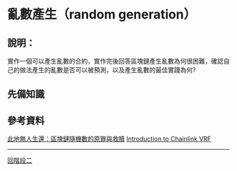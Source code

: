 # 亂數產生（random generation）

## 說明：
實作一個可以產生亂數的合約，實作完後回答區塊鏈產生亂數為何很困難，確認自己的做法產生的亂數是否可以被預測，以及產生亂數的最佳實踐為何?

## 先備知識

## 參考資料
[此地無人生還：區塊鏈隨機數的原罪與救贖](https://kknews.cc/zh-tw/tech/q6x83qy.html)
[Introduction to Chainlink VRF](https://docs.chain.link/docs/chainlink-vrf/)

---
[回階段二](./README.md)